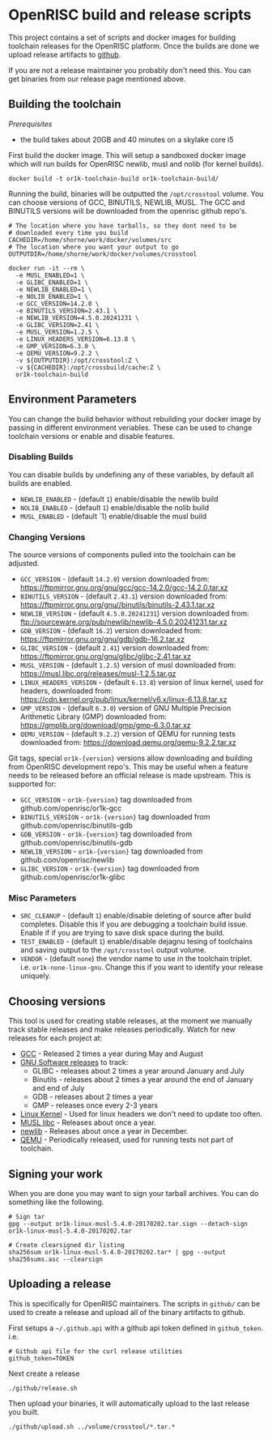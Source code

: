 # OpenRISC build and release scripts

This project contains a set of scripts and docker images for building toolchain
releases for the OpenRISC platform.  Once the builds are done we upload
release artifacts to [github](https://github.com/openrisc/or1k-gcc/releases).

If you are not a release maintainer you probably don't need this.  You can get
binaries from our release page mentioned above.

## Building the toolchain

*Prerequisites*
 - the build takes about 20GB and 40 minutes on a skylake core i5

First build the docker image.  This will setup a sandboxed docker image which
will run builds for OpenRISC newlib, musl and nolib (for kernel builds).

```
docker build -t or1k-toolchain-build or1k-toolchain-build/
```

Running the build, binaries will be outputted the `/opt/crosstool` volume.  You
can choose versions of GCC, BINUTILS, NEWLIB, MUSL.  The GCC and BINUTILS
versions will be downloaded from the openrisc github repo's.

```
# The location where you have tarballs, so they dont need to be
# downloaded every time you build
CACHEDIR=/home/shorne/work/docker/volumes/src
# The location where you want your output to go
OUTPUTDIR=/home/shorne/work/docker/volumes/crosstool

docker run -it --rm \
  -e MUSL_ENABLED=1 \
  -e GLIBC_ENABLED=1 \
  -e NEWLIB_ENABLED=1 \
  -e NOLIB_ENABLED=1 \
  -e GCC_VERSION=14.2.0 \
  -e BINUTILS_VERSION=2.43.1 \
  -e NEWLIB_VERSION=4.5.0.20241231 \
  -e GLIBC_VERSION=2.41 \
  -e MUSL_VERSION=1.2.5 \
  -e LINUX_HEADERS_VERSION=6.13.8 \
  -e GMP_VERSION=6.3.0 \
  -e QEMU_VERSION=9.2.2 \
  -v ${OUTPUTDIR}:/opt/crosstool:Z \
  -v ${CACHEDIR}:/opt/crossbuild/cache:Z \
  or1k-toolchain-build
```

## Environment Parameters

You can change the build behavior without rebuilding your docker image by
passing in different environment veriables.  These can be used to change
toolchain versions or enable and disable features.

### Disabling Builds

You can disable builds by undefining any of these variables, by default all
builds are enabled.
 - `NEWLIB_ENABLED` - (default `1`) enable/disable the newlib build
 - `NOLIB_ENABLED` - (default `1`) enable/disable the nolib build
 - `MUSL_ENABLED` - (default `1) enable/disable the musl build

### Changing Versions

The source versions of components pulled into the toolchain can be adjusted.

 - `GCC_VERSION` - (default `14.2.0`) version downloaded from: https://ftpmirror.gnu.org/gnu/gcc/gcc-14.2.0/gcc-14.2.0.tar.xz
 - `BINUTILS_VERSION` - (default `2.43.1`) version downloaded from: https://ftpmirror.gnu.org/gnu//binutils/binutils-2.43.1.tar.xz
 - `NEWLIB_VERSION` - (default `4.5.0.20241231`) version downloaded from: ftp://sourceware.org/pub/newlib/newlib-4.5.0.20241231.tar.xz
 - `GDB_VERSION` - (default `16.2`) version downloaded from: https://ftpmirror.gnu.org/gnu/gdb/gdb-16.2.tar.xz
 - `GLIBC_VERSION` - (default `2.41`) version downloaded from: https://ftpmirror.gnu.org/gnu/glibc/glibc-2.41.tar.xz
 - `MUSL_VERSION` - (default `1.2.5`) version of musl downloaded from: https://musl.libc.org/releases/musl-1.2.5.tar.gz
 - `LINUX_HEADERS_VERSION` - (default `6.13.8`) version of linux kernel, used for headers, downloaded from: https://cdn.kernel.org/pub/linux/kernel/v6.x/linux-6.13.8.tar.xz
 - `GMP_VERSION` - (default `6.3.0`) version of GNU Multiple Precision Arithmetic Library (GMP) downloaded from: https://gmplib.org/download/gmp/gmp-6.3.0.tar.xz
 - `QEMU_VERSION` - (default `9.2.2`) version of QEMU for running tests downloaded from: https://download.qemu.org/qemu-9.2.2.tar.xz

Git tags, special `or1k-{version}` versions allow downloading and building from
OpenRISC development repo's.  This may be useful when a feature needs to be
released before an official release is made upstream. This is supported for:

 - `GCC_VERSION` - `or1k-{version}` tag downloaded from github.com/openrisc/or1k-gcc
 - `BINUTILS_VERSION` - `or1k-{version}` tag downloaded from github.com/openrisc/binutils-gdb
 - `GDB_VERSION` - `or1k-{version}` tag downloaded from github.com/openrisc/binutils-gdb
 - `NEWLIB_VERSION` - `or1k-{version}` tag downloaded from github.com/openrisc/newlib
 - `GLIBC_VERSION` - `or1k-{version}` tag downloaded from github.com/openrisc/or1k-glibc

### Misc Parameters

 - `SRC_CLEANUP` - (default `1`) enable/disable deleting of source after build
   completes.  Disable this if you are debugging a toolchain build issue.  Enable
   if if you are trying to save disk space during the build.
 - `TEST_ENABLED` - (default `1`) enable/disable dejagnu tesing of toolchains
   and saving output to the `/opt/crosstool` output volume.
 - `VENDOR` - (default `none`) the vendor name to use in the toolchain triplet. i.e. `or1k-none-linux-gnu`.
   Change this if you want to identify your release uniquely.

## Choosing versions

This tool is used for creating stable releases, at the moment we manually track stable
releases and make releases periodically.  Watch for new releases for each project at:

 * [GCC](https://gcc.gnu.org/releases.html) - Released 2 times a year during May and August
 * [GNU Software releases](https://www.gnu.org/software/recent-releases.html) to track:
    * GLIBC - releases about 2 times a year around January and July
    * Binutils - releases about 2 times a year around the end of January and end of July
    * GDB - releases about 2 times a year
    * GMP - releases once every 2-3 years
 * [Linux Kernel](https://kernel.org) - Used for linux headers we don't need to update too often.
 * [MUSL libc](https://musl.libc.org/releases.html) - Releases about once a year.
 * [newlib](https://sourceware.org/newlib/) - Releases about once a year in December.
 * [QEMU](https://www.qemu.org) - Periodically released, used for running tests not part of toolchain.

## Signing your work

When you are done you may want to sign your tarball archives. You can do
something like the following.

```
# Sign tar
gpg --output or1k-linux-musl-5.4.0-20170202.tar.sign --detach-sign or1k-linux-musl-5.4.0-20170202.tar

# Create clearsigned dir listing
sha256sum or1k-linux-musl-5.4.0-20170202.tar* | gpg --output sha256sums.asc --clearsign
```

## Uploading a release

This is specifically for OpenRISC maintainers.  The scripts in `github/` can
be used to create a release and upload all of the binary artifacts to github.

First setups a `~/.github.api` with a github api token defined in
`github_token`. i.e.

```
# Github api file for the curl release utilities
github_token=TOKEN
```

Next create a release

```
./github/release.sh
```

Then upload your binaries, it will automatically upload to the last release
you built.

```
./github/upload.sh ../volume/crosstool/*.tar.*
```
